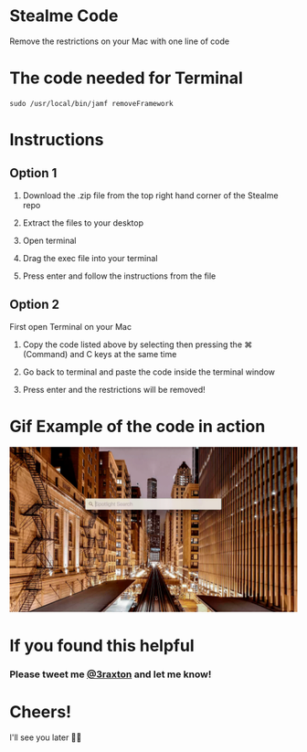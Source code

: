 # Stealme Code

Remove the restrictions on your Mac with one line of code

# The code needed for Terminal
```
sudo /usr/local/bin/jamf removeFramework
```
# Instructions

## Option 1

1. Download the .zip file from the top right hand corner of the Stealme repo

2. Extract the files to your desktop

3. Open terminal

4. Drag the exec file into your terminal

5. Press enter and follow the instructions from the file

## Option 2

First open Terminal on your Mac

1. Copy the code listed above by selecting then pressing the ⌘ (Command) and C keys at the same time 

2. Go back to terminal and paste the code inside the terminal window

3. Press enter and the restrictions will be removed!

# Gif Example of the code in action

![Terminal](https://github.com/3raxton/stealme/raw/master/stealme.gif)

# If you found this helpful

### Please tweet me <a href="https://twitter.com/3raxton" target="_blank">@3raxton</a> and let me know!

# Cheers! 
I'll see you later 🙌🏻
